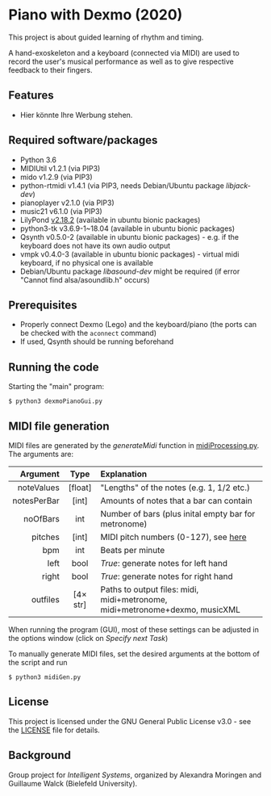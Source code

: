 # Piano with Dexmo (2020)

This project is about guided learning of rhythm and timing.

A hand-exoskeleton and a keyboard (connected via MIDI) are used to record the user's musical performance as well as to give respective feedback to their fingers.


## Features
* Hier könnte Ihre Werbung stehen.


## Required software/packages
* Python 3.6
* MIDIUtil v1.2.1 (via PIP3)
* mido v1.2.9 (via PIP3)
* python-rtmidi v1.4.1 (via PIP3, needs Debian/Ubuntu package *libjack-dev*)
* pianoplayer v2.1.0 (via PIP3)
* music21 v6.1.0 (via PIP3)
* LilyPond [v2.18.2](http://lilypond.org/download/binaries/) (available in ubuntu bionic packages)
* python3-tk v3.6.9-1\~18.04 (available in ubuntu bionic packages)
* Qsynth v0.5.0-2 (available in ubuntu bionic packages) - e.g. if the keyboard does not have its own audio output
* vmpk v0.4.0-3 (available in ubuntu bionic packages) - virtual midi keyboard, if no physical one is available
* Debian/Ubuntu package *libasound-dev* might be required (if error "Cannot find alsa/asoundlib.h" occurs)


## Prerequisites
* Properly connect Dexmo (Lego) and the keyboard/piano (the ports can be checked with the `aconnect` command)
* If used, Qsynth should be running beforehand


## Running the code
Starting the "main" program:
```
$ python3 dexmoPianoGui.py
```


## MIDI file generation
MIDI files are generated by the *generateMidi* function in [midiProcessing.py](https://github.com/abarch/comp_scaffold/blob/interactionLoop/DexmoPiano/midiProcessing.py).
The arguments are:

| Argument | Type | Explanation |
| ---: | :---: | :--- |
| noteValues | [float] | "Lengths" of the notes (e.g. 1, 1/2 etc.) |
| notesPerBar | [int] | Amounts of notes that a bar can contain |
| noOfBars | int | Number of bars (plus inital empty bar for metronome) |
| pitches | [int] | MIDI pitch numbers (0-127), see [here](https://newt.phys.unsw.edu.au/jw/notes.html) |
| bpm | int | Beats per minute |
| left | bool | *True*: generate notes for left hand |
| right | bool | *True*: generate notes for right hand |
| outfiles | [4× str] | Paths to output files: midi, midi+metronome, midi+metronome+dexmo, musicXML |

When running the program (GUI), most of these settings can be adjusted in the options window (click on *Specify next Task*)

To manually generate MIDI files, set the desired arguments at the bottom of the script and run
```
$ python3 midiGen.py
```





<!-- ## Authors
* **Janneke Simmering**
* **Jessica Seidel**
* **Tobias Coppenrath** -->


## License
This project is licensed under the GNU General Public License v3.0 - see the [LICENSE](LICENSE) file for details.


## Background
Group project for *Intelligent Systems*, organized by Alexandra Moringen and Guillaume Walck (Bielefeld University).
